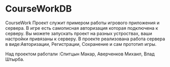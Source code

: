 # CourseWorkDB
CourseWork
Проект служит примером работы игрового приложения и сервера.
В игре есть самописная авторизация которая подключена к серверу.
Вы можете запускать проект на разных устроствах, ваши настройки привязаны к серверу.
В проекте реализована работа сервера в виде:Авторизации, Регистрации, Сохранение и сам прототип игры.

Над проектом работали :Спитцын Макар, Аверченков Михаил, Влад Штырба.
